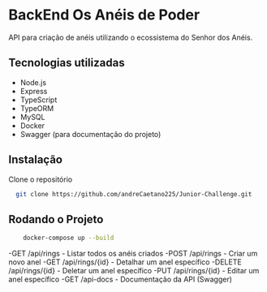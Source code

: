 # BackEnd Os Anéis de Poder

API para criação de anéis utilizando o ecossistema do Senhor dos Anéis.


## Tecnologias utilizadas

 - Node.js
 - Express
 - TypeScript
 - TypeORM
 - MySQL
 - Docker
 - Swagger (para documentação do projeto)
  

## Instalação

Clone o repositório

```bash
  git clone https://github.com/andreCaetano225/Junior-Challenge.git
```




## Rodando o Projeto

```bash
    docker-compose up --build
```


-GET /api/rings - Listar todos os anéis criados
-POST /api/rings - Criar um novo anel
-GET /api/rings/{id} - Detalhar um anel específico
-DELETE /api/rings/{id} - Deletar um anel específico
-PUT /api/rings/{id} - Editar um anel específico
-GET /api-docs - Documentação da API (Swagger)



  
